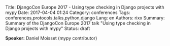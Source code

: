 Title: DjangoCon Europe 2017 - Using type checking in Django projects with mypy
Date:   2017-04-04 01:24
Category: conferences
Tags: conferences,protocols,talks,python,django
Lang: en
Authors: rixx
Summary: Summary of the DjangoCon Europe 2017 talk "Using type checking in Django projects with mypy"
Status: draft

**Speaker:** Daniel Moisset (mypy contributor)

## 

